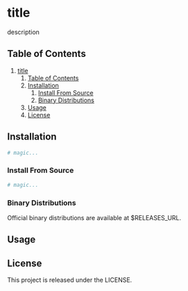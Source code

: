 # title

description

## Table of Contents

<!-- BEGIN generated code . -->
1.	[title](#title)
	1.	[Table of Contents](#table-of-contents)
	2.	[Installation](#installation)
		1.	[Install From Source](#install-from-source)
		2.	[Binary Distributions](#binary-distributions)
	3.	[Usage](#usage)
	4.	[License](#license)
<!-- END generated code . -->

## Installation

```sh
# magic...
```

### Install From Source

```sh
# magic...
```

### Binary Distributions

Official binary distributions are available at $RELEASES_URL.

## Usage

## License

This project is released under the LICENSE.
